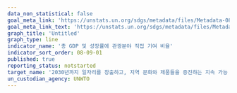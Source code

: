 ```yaml
---
data_non_statistical: false
goal_meta_link: 'https://unstats.un.org/sdgs/metadata/files/Metadata-08-09-01.pdf'
goal_meta_link_text: 'https://unstats.un.org/sdgs/metadata/files/Metadata-08-09-01.pdf'
graph_title: 'Untitled'
graph_type: line
indicator_name: '총 GDP 및 성장률에 관광분야 직접 기여 비율'
indicator_sort_order: 08-09-01
published: true
reporting_status: notstarted
target_name: '2030년까지 일자리를 창출하고, 지역 문화와 제품들을 증진하는 지속 가능 관광 촉진을 위한 정책들의 설계 및 시행'
un_custodian_agency: UNWTO
---
```

